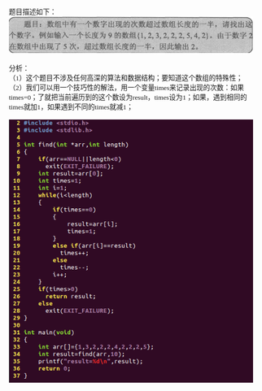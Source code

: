 <html>
<head>
  <title>Evernote Export</title>
  <basefont face="微软雅黑" size="2" />
  <meta http-equiv="Content-Type" content="text/html;charset=utf-8" />
  <meta name="exporter-version" content="Evernote Windows/302292 (zh-CN); Windows/10.0.10586 (Win64);"/>
  <style>
    body, td {
      font-family: 微软雅黑;
      font-size: 10pt;
    }
  </style>
</head>
<body>
<a name="2189"/>

<div>
<span><div>题目描述如下：</div><div><img src="readme_files/Image.png" type="image/png"/></div><div><br/></div><div>分析：</div><div>（1）这个题目不涉及任何高深的算法和数据结构；要知道这个数组的特殊性；</div><div>（2）我们可以用一个技巧性的解法，用一个变量times来记录出现的次数：如果times=0；了就把当前遍历到的这个数设为result，times设为1；如果，遇到相同的times就加1，如果遇到不同的times就减1；</div><div><br/></div><div><img src="readme_files/Image [1].png" type="image/png"/></div></span>
</div></body></html> 